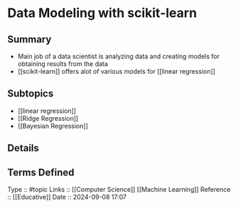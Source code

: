 # Data Modeling with scikit-learn

## Summary

- Main job of a data scientist is analyzing data and creating models for obtaining results from the data
- [[scikit-learn]] offers alot of various models for [[linear regression]]
## Subtopics

- [[linear regression]]
- [[Ridge Regression]]
- [[Bayesian Regression]]
## Details

## Terms Defined


Type :: #topic
Links :: [[Computer Science]] [[Machine Learning]]
Reference :: [[Educative]]
Date ::  2024-09-08 17:07